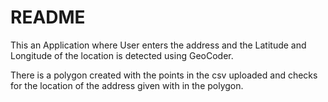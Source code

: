 # README

This an Application where User enters the address and the Latitude and Longitude of the location is detected using GeoCoder.

There is a polygon created with the points in the csv uploaded and checks for the location of the address given with in the polygon. 
